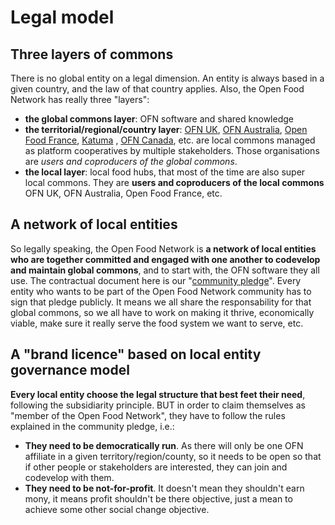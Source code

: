 # Legal model

## Three layers of commons

There is no global entity on a legal dimension. An entity is always based in a given country, and the law of that country applies. Also, the Open Food Network has really three "layers":  
- **the global commons layer**: OFN software and shared knowledge  
- **the territorial/regional/country layer**: [OFN UK](https://openfoodnetwork.org.uk/), [OFN Australia](http://openfoodnetwork.org.au/), [Open Food France](http://openfoodfrance.org/), [Katuma](http://katuma.org/) , [OFN Canada](https://openfoodnetwork.ca/), etc. are local commons managed as platform cooperatives by multiple stakeholders. Those organisations are _users and coproducers of the global commons_.  
- **the local layer**: local food hubs, that most of the time are also super local commons. They are **users and coproducers of the local commons** OFN UK, OFN Australia, Open Food France, etc.

## A network of local entities

 So legally speaking, the Open Food Network is **a network of local entities who are together committed and engaged with one another to codevelop and maintain global commons**, and to start with, the OFN software they all use. The contractual document here is our "[community pledge](https://community.openfoodnetwork.org/t/ofn-community-pledge-v1-0-1-june-2017/948)". Every entity who wants to be part of the Open Food Network community has to sign that pledge publicly. It means we all share the responsability for that global commons, so we all have to work on making it thrive, economically viable, make sure it really serve the food system we want to serve, etc.

## A "brand licence" based on local entity governance model

**Every local entity choose the legal structure that best feet their need**, following the subsidiarity principle. BUT in order to claim themselves as "member of the Open Food Network", they have to follow the rules explained in the community pledge, i.e.:  
- **They need to be democratically run**. As there will only be one OFN affiliate in a given territory/region/county, so it needs to be open so that if other people or stakeholders are interested, they can join and codevelop with them.  
- **They need to be not-for-profit**. It doesn't mean they shouldn't earn mony, it means profit shouldn't be there objective, just a mean to achieve some other social change objective.






